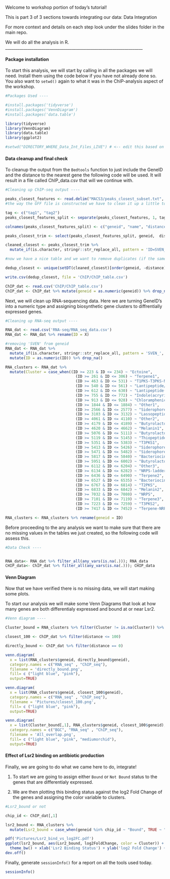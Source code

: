 Welcome to workshop portion of today’s tutorial!

This is part 3 of 3 sections towards integrating our data: Data
Integration

For more context and details on each step look under the slides folder
in the main repo.

We will do all the analysis in R.
\_\_\_\_\_\_\_\_\_\_\_\_\_\_\_\_\_\_\_\_\_\_\_\_\_\_\_\_\_\_\_\_\_\_\_\_\_\_\_\_\_\_\_\_\_\_\_\_\_\_\_\_\_\_\_\_\_\_\_\_\_\_\_\_\_\_\_\_

#### Package installation

To start this analysis, we will start by calling in all the packages we
will need. Install them using the code below if you have not already
done so. You also want to `setwd()` again to what it was in the
ChIP-analysis aspect of the workshop.

``` r
#Packages Used ----

#install.packages('tidyverse')
#install.packages('VennDiagram')
#install.packages('data.table')

library(tidyverse)
library(VennDiagram)
library(data.table)
library(ggplot2)

#setwd("DIRECTORY_WHERE_Data_Int_Files_LIVE") # <-- edit this based on the directory of your choice
```

#### Data cleanup and final check

To cleanup the output from the `Bedtools` function to just include the
GeneID and the distance to the nearest gene the following code will be
used. It will result in a file called ChIP\_data.csv that will we
continue with.

``` r
#Cleaning up ChIP-seq output ----

peaks_closest_features <- read.delim("MACS3/peaks_closest_subset.txt", header = FALSE)
#the way the GFF file is constructed we have to clean it up a little to get a table we can use for further analyses

tag <- c("tag1", "tag2")
peaks_closest_features_split <- separate(peaks_closest_features, 1, tag, sep = ";")

colnames(peaks_closest_features_split) <- c("geneid", "name", "distance")

peaks_closest_trim <- select(peaks_closest_features_split, geneid,  distance)

cleaned_closest <- peaks_closest_trim %>%
  mutate_if(is.character, stringr::str_replace_all, pattern = 'ID=SVEN_', replacement = '')

#now we have a nice table and we want to remove duplicates (if the same gene is ID'd by all four pairwise comparisons, just keep the one with greatest distance). 

dedup_closest <- unique(setDT(cleaned_closest)[order(geneid, -distance)], by = "geneid")

write.csv(dedup_closest, file = 'ChIP/ChIP_table.csv')

ChIP_dat <- read.csv('ChIP/ChIP_table.csv')
ChIP_dat <- ChIP_dat %>% mutate(geneid = as.numeric(geneid)) %>% drop_na(geneid) 
```

Next, we will clean up RNA-sequencing data. Here we are turning GeneID’s
into a numeric type and assigning biosynthetic gene clusters to
diffrentially expressed genes.

``` r
#Cleaning up RNA-seq output ----

RNA_dat <- read.csv('RNA-seq/RNA_seq_data.csv')
RNA_dat <- RNA_dat %>% rename(ID = X)

#removing 'SVEN' from geneid
RNA_dat <- RNA_dat %>%
  mutate_if(is.character, stringr::str_replace_all, pattern = 'SVEN_', replacement = '') %>%
  mutate(ID = as.numeric(ID)) %>% drop_na() 

RNA_clusters <- RNA_dat %>%
  mutate(Cluster = case_when((ID >= 223 & ID <= 234) ~ "Ectoine",
                               (ID >= 261 & ID <= 306) ~ "Terpene1",
                               (ID >= 463 & ID <= 531) ~ "T1PKS-T3PKS-NRPS",
                               (ID >= 540 & ID <= 561) ~ "Lantipeptide/terpene" ,
                               (ID >= 612 & ID <= 630) ~ "Lantipeptide(venezuelin)",
                               (ID >= 755 & ID <= 772) ~ "Indole(acryriaflavin)",
                               (ID >= 913 & ID <= 928) ~ "Chloramphenicol",
                               (ID >= 1844 & ID <= 1884) ~ "Other1",
                               (ID >= 2566 & ID <= 2577) ~ "Siderophore(desferrioxamine-like)",
                               (ID >= 3103 & ID <= 3132) ~ "Lassopeptide",
                               (ID >= 4061 & ID <= 4110) ~ "Other2",
                               (ID >= 4179 & ID <= 4189) ~ "Butyrolactone(gaburedin)",
                               (ID >= 4620 & ID <= 4662) ~ "Melanin1",
                               (ID >= 5076 & ID <= 5111) ~ "Butyrolactone",
                               (ID >= 5119 & ID <= 5145) ~ "Thiopeptide",
                               (ID >= 5351 & ID <= 5383) ~ "T3PKS1",
                               (ID >= 5413 & ID <= 5426) ~ "Siderophore1",
                               (ID >= 5471 & ID <= 5482) ~ "Siderophore2",
                               (ID >= 5817 & ID <= 5840) ~ "Bacteriocin1",
                               (ID >= 5951 & ID <= 6002) ~ "Butyrolactone/T2PKS",
                               (ID >= 6112 & ID <= 6204) ~ "Other3",
                               (ID >= 6134 & ID <= 6282) ~ "NRPS-ladderane",
                               (ID >= 6436 & ID <= 6490) ~ "Terpene2",
                               (ID >= 6527 & ID <= 6535) ~ "Bacteriocin2",
                               (ID >= 6767 & ID <= 6814) ~ "T2PKS",
                               (ID >= 6833 & ID <= 6842) ~ "Melanin2",
                               (ID >= 7032 & ID <= 7080) ~ "NRPS",
                               (ID >= 7101 & ID <= 7119) ~ "Terpene3",
                               (ID >= 7223 & ID <= 7259) ~ "T3PKS2",
                               (ID >= 7417 & ID <= 7452) ~ "Terpene-NRPS"))

RNA_clusters <- RNA_clusters %>% rename(geneid = ID)
```

Before proceeding to the any analysis we want to make sure that there
are no missing values in the tables we just created, so the following
code will assess this.

``` r
#Data Check ----


RNA_data<- RNA_dat %>% filter_all(any_vars(is.na(.))); RNA_data
CHIP_data<- ChIP_dat %>% filter_all(any_vars(is.na(.))); CHIP_data
```

#### Venn Diagram

Now that we have verified there is no missing data, we will start making
some plots.

To start our analysis we will make some Venn Diagrams that look at how
many genes are both differentialy expressed and bound at or near Lsr2.

``` r
#Venn diagram ----

Cluster_bound = RNA_clusters %>% filter(Cluster != is.na(Cluster)) %>% select(geneid)

closest_100 <- ChIP_dat %>% filter(distance <= 100)

directly_bound <- ChIP_dat %>% filter(distance == 0)

venn.diagram(
  x = list(RNA_clusters$geneid, directly_bound$geneid),
  category.names = c("RNA_seq" , "ChIP_seq"),
  filename = 'directly_bound.png',
  fill= c ("light blue", "pink"),
  output=TRUE)

venn.diagram(
  x = list(RNA_clusters$geneid, closest_100$geneid),
  category.names = c("RNA_seq" , "ChIP_seq"),
  filename = 'Pictures/closest_100.png',
  fill= c ("light blue", "pink"),
  output=TRUE)

venn.diagram(
  x = list(Cluster_bound[,1], RNA_clusters$geneid, closest_100$geneid),
  category.names = c("BGC", "RNA_seq" , "ChIP_seq"),
  filename = 'All_overlap.png',
  fill= c ("light blue", "pink", "mediumorchid"),
  output=TRUE)
```

#### Effect of Lsr2 binding on antibiotic production

Finally, we are going to do what we came here to do, integrate!

1.  To start we are going to assign either `Bound` or `Not Bound` status
    to the genes that are differentialy expressed.

2.  We are then plotting this binding status against the log2 Fold
    Change of the genes and assigning the color variable to clusters.

``` r
#Lsr2_bound or not

chip_id <- ChIP_dat[,1]

lsr2_bound <- RNA_clusters %>% 
  mutate(Lsr2_bound = case_when(geneid %in% chip_id ~ "Bound", TRUE ~ "Not Bound"))

pdf('Pictures/Lsr2_bind_vs_log2FC.pdf')
ggplot(lsr2_bound, aes(Lsr2_bound, log2FoldChange, color = Cluster)) + geom_jitter(size = 2, alpha = 0.5) + 
  theme_bw() + xlab('Lsr2 Binding Status') + ylab('log2 Fold Change') + geom_hline(yintercept = 0, alpha = 0.7, color = 'red') + ylim(min = -10, max = 10)
dev.off()
```

Finally, generate `sessionInfo()` for a report on all the tools used
today.

``` r
sessionInfo()
```

